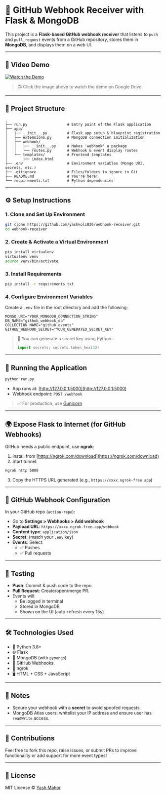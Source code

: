 # 🔗 GitHub Webhook Receiver with Flask & MongoDB

This project is a **Flask-based GitHub webhook receiver** that listens to `push` and `pull_request` events from a GitHub repository, stores them in **MongoDB**, and displays them on a web UI.

---
## 🎥 Video Demo

[![Watch the Demo](assets/demo-thumbnail.png)](https://drive.google.com/file/d/1rl3IAEm-cBr30y5aQ1jnfrU42fAMRsz6/view?usp=sharing)

> 📺 Click the image above to watch the demo on Google Drive.

---

## 📁 Project Structure

```
.
├── run.py                  # Entry point of the Flask application
├── app/
│   ├── __init__.py         # Flask app setup & blueprint registration
│   ├── extensions.py       # MongoDB connection initialization
│   ├── webhook/
│   │   ├── __init__.py     # Makes 'webhook' a package
│   │   └── routes.py       # Webhook & event display routes
│   └── templates/          # Frontend templates
│       ├── index.html
├── .env                    # Environment variables (Mongo URI, secrets, etc.)
├── .gitignore              # Files/folders to ignore in Git
├── README.md               # You're here!
└── requirements.txt        # Python dependencies
```

---

## ⚙️ Setup Instructions

### 1. Clone and Set Up Environment

```bash
git clone https://github.com/yashkoli836/webhook-receiver.git
cd webhook-receiver
```

### 2. Create & Activate a Virtual Environment

```bash
pip install virtualenv
virtualenv venv
source venv/bin/activate
```

### 3. Install Requirements

```bash
pip install -r requirements.txt
```

### 4. Configure Environment Variables

Create a `.env` file in the root directory and add the following:

```env
MONGO_URI="YOUR_MONGODB_CONNECTION_STRING"
DB_NAME="github_webhook_db"
COLLECTION_NAME="github_events"
GITHUB_WEBHOOK_SECRET="YOUR_GENERATED_SECRET_KEY"
```

> 🔐 You can generate a secret key using Python:
> ```python
> import secrets; secrets.token_hex(32)
> ```

---

## 🚀 Running the Application

```bash
python run.py
```

- App runs at: [http://127.0.0.1:5000](http://127.0.0.1:5000)
- Webhook endpoint: `POST /webhook`

> ✅ For production, use [Gunicorn](https://gunicorn.org/)

---

## 🌍 Expose Flask to Internet (for GitHub Webhooks)

GitHub needs a public endpoint, use **ngrok**:

1. Install from [https://ngrok.com/download](https://ngrok.com/download)
2. Start tunnel:

```bash
ngrok http 5000
```

3. Copy the HTTPS URL generated (e.g., `https://xxxx.ngrok-free.app`)

---

## 🔧 GitHub Webhook Configuration

In your GitHub repo (`action-repo`):

- Go to **Settings > Webhooks > Add webhook**
- **Payload URL**: `https://xxxx.ngrok-free.app/webhook`
- **Content type**: `application/json`
- **Secret**: (match your `.env` key)
- **Events**: Select:
  - ✅ Pushes
  - ✅ Pull requests

---

## 🧪 Testing

- **Push**: Commit & push code to the repo.
- **Pull Request**: Create/open/merge PR.
- Events will:
  - Be logged in terminal
  - Stored in MongoDB
  - Shown on the UI (auto-refresh every 15s)

---

## 🛠️ Technologies Used

- 🐍 Python 3.8+
- 🌐 Flask
- 🍃 MongoDB (with `pymongo`)
- 📡 GitHub Webhooks
- 🧪 ngrok
- 🖥️ HTML + CSS + JavaScript

---

## 📌 Notes

- Secure your webhook with a **secret** to avoid spoofed requests.
- MongoDB Atlas users: whitelist your IP address and ensure user has `readWrite` access.

---

## 🤝 Contributions

Feel free to fork this repo, raise issues, or submit PRs to improve functionality or add support for more event types!

---

## 📝 License

MIT License © [Yash Mahor](https://github.com/yashkoli836)
